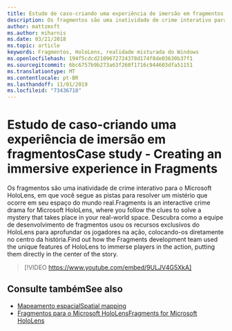```yaml
---
title: Estudo de caso-criando uma experiência de imersão em fragmentos
description: Os fragmentos são uma inatividade de crime interativo para o Microsoft HoloLens, em que você segue as pistas para resolver um mistério que ocorre em seu espaço do mundo real.
author: mattzmsft
ms.author: miharnis
ms.date: 03/21/2018
ms.topic: article
keywords: Fragmentos, HoloLens, realidade misturada do Windows
ms.openlocfilehash: 194f5cdcd2109672724378d174f8de03630b37f1
ms.sourcegitcommit: 6bc6757b9b273a63f260f1716c944603dfa51151
ms.translationtype: MT
ms.contentlocale: pt-BR
ms.lasthandoff: 11/01/2019
ms.locfileid: "73436718"
---
```

# <a name="case-study---creating-an-immersive-experience-in-fragments"></a><span data-ttu-id="81b65-104">Estudo de caso-criando uma experiência de imersão em fragmentos</span><span class="sxs-lookup"><span data-stu-id="81b65-104">Case study - Creating an immersive experience in Fragments</span></span>

<span data-ttu-id="81b65-105">Os fragmentos são uma inatividade de crime interativo para o Microsoft HoloLens, em que você segue as pistas para resolver um mistério que ocorre em seu espaço do mundo real.</span><span class="sxs-lookup"><span data-stu-id="81b65-105">Fragments is an interactive crime drama for Microsoft HoloLens, where you follow the clues to solve a mystery that takes place in your real-world space.</span></span> <span data-ttu-id="81b65-106">Descubra como a equipe de desenvolvimento de fragmentos usou os recursos exclusivos do HoloLens para aprofundar os jogadores na ação, colocando-os diretamente no centro da história.</span><span class="sxs-lookup"><span data-stu-id="81b65-106">Find out how the Fragments development team used the unique features of HoloLens to immerse players in the action, putting them directly in the center of the story.</span></span>



>[!VIDEO https://www.youtube.com/embed/9ULJV4G5XkA]

## <a name="see-also"></a><span data-ttu-id="81b65-107">Consulte também</span><span class="sxs-lookup"><span data-stu-id="81b65-107">See also</span></span>
* [<span data-ttu-id="81b65-108">Mapeamento espacial</span><span class="sxs-lookup"><span data-stu-id="81b65-108">Spatial mapping</span></span>](spatial-mapping.md)
* [<span data-ttu-id="81b65-109">Fragmentos para o Microsoft HoloLens</span><span class="sxs-lookup"><span data-stu-id="81b65-109">Fragments for Microsoft HoloLens</span></span>](https://www.microsoft.com/p/fragments/9nblggh5ggm8)
